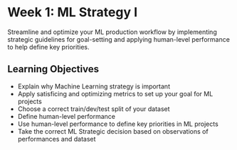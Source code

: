 # Week 1: ML Strategy I

Streamline and optimize your ML production workflow by implementing strategic guidelines for goal-setting and applying human-level performance to help define key priorities.  

## Learning Objectives

- Explain why Machine Learning strategy is important
- Apply satisficing and optimizing metrics to set up your goal for ML projects
- Choose a correct train/dev/test split of your dataset
- Define human-level performance
- Use human-level performance to define key priorities in ML projects
- Take the correct ML Strategic decision based on observations of performances and dataset
